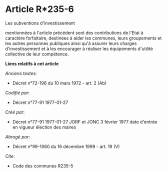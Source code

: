 # Article R*235-6

Les subventions d'investissement       

mentionnées à l'article précédent sont des contributions de l'Etat à caractère forfaitaire, destinées à aider les communes,
leurs groupements et les autres personnes publiques ainsi qu'à assurer leurs charges d'investissement et à les encourager à
réaliser les équipements d'utilité collective de leur compétence.

**Liens relatifs à cet article**

_Anciens textes_:

  - Décret n°72-196 du 10 mars 1972 - art. 2 (Ab)

_Codifié par_:

  - Décret n°77-91 1977-01-27

_Créé par_:

  - Décret n°77-91 1977-01-27 JORF et JONC 3 février 1977 date d'entrée en vigueur élection des maires

_Abrogé par_:

  - Décret n°99-1060 du 16 décembre 1999 - art. 19 (V)

_Cite_:

  - Code des communes R235-5
